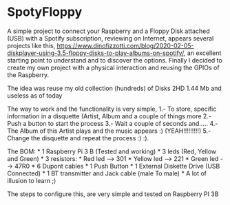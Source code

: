 # SpotyFloppy
A simple project to connect your Raspberry and a Floppy Disk attached (USB) with a Spotify subscription, reviewing on Internet, appears several projects like this, https://www.dinofizzotti.com/blog/2020-02-05-diskplayer-using-3.5-floppy-disks-to-play-albums-on-spotify/, an excellent starting point to understand and to discover the options.
Finally I decided to create my own project with a physical interaction and reusing the GPIOs of the Raspberry.

The idea was reuse my old collection (hundreds) of Disks 2HD 1.44 Mb and useless as of today

The way to work and the functionality is very simple, 
  1.- To store, specific information in a disquette (Artist, Album and a couple of things more
  2.- Push a button to start the process
  3.- Wait a couple of seconds and.....
  4.- The Album of this Artist plays and the music appears :) (YEAH!!!!!!!!!)
  5.- Change the disquette and repeat the process :) :).
    
The BOM:
	* 1 Raspberry Pi 3 B (Tested and working)
	* 3 leds (Red, Yellow and Green)
	* 3 resistors:
			* Red led --> 301
			* Yellow led --> 221
			* Green led --> 47R0
	* 6 Dupont cables
	* 1 Push Button
	* 1 External Diskette Drive (USB Connected)
	* 1 BT transmitter and Jack cable (male To male)
	* A lot of illusion to learn ;)

The steps to configure this, are very simple and tested on Raspberry PI 3B
